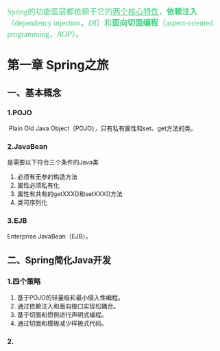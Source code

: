 <font face="微软雅黑" color="#43CD80" size="4px" > 	Spring的功能底层都依赖于它的<u>两个核心特性</u>，**依赖注入**（dependency injection，*DI*）和**面向切面编程**（aspect-oriented programming，*AOP*）。</font>

# 第一章 Spring之旅

## 一、基本概念

### 1.POJO

​	Plain Old Java Object（POJO），只有私有属性和set、get方法的类。

### 2.JavaBean

是需要以下符合三个条件的Java类

1. 必须有无参的构造方法
2. 属性必须私有化
3. 属性有共有的getXXX()和setXXX()方法
4. 类可序列化

### 3.EJB

Enterprise JavaBean（EJB）。

## 二、Spring简化Java开发

### 1.四个策略

1. 基于POJO的轻量级和最小侵入性编程。
2. 通过依赖注入和面向接口实现松耦合。
3. 基于切面和惯例进行声明式编程。
4. 通过切面和模板减少样板式代码。

### 2.



